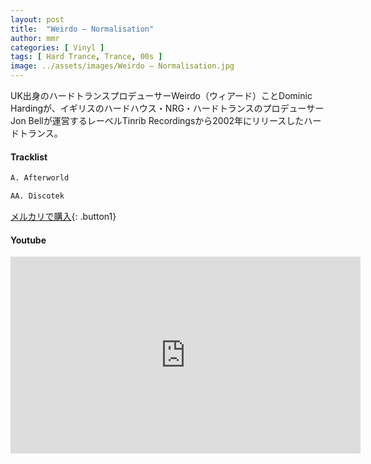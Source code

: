 ```yaml
---
layout: post
title:  "Weirdo – Normalisation"
author: mmr
categories: [ Vinyl ]
tags: [ Hard Trance, Trance, 00s ]
image: ../assets/images/Weirdo – Normalisation.jpg
---
```


UK出身のハードトランスプロデューサーWeirdo（ウィアード）ことDominic Hardingが、イギリスのハードハウス・NRG・ハードトランスのプロデューサーJon Bellが運営するレーベルTinrib Recordingsから2002年にリリースしたハードトランス。

#### Tracklist
```md
A. Afterworld

AA. Discotek
```

[メルカリで購入](https://jp.mercari.com/item/m78644439002?afid=6142608987){: .button1}

#### Youtube
<iframe width="560" height="315" src="https://www.youtube.com/embed/oLdlfLfP9nw?si=F74R878TVZXOMAYb" title="YouTube video player" frameborder="0" allow="accelerometer; autoplay; clipboard-write; encrypted-media; gyroscope; picture-in-picture; web-share" referrerpolicy="strict-origin-when-cross-origin" allowfullscreen></iframe>
